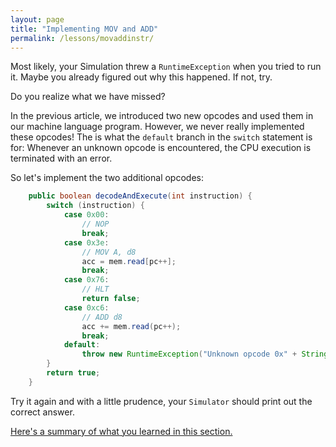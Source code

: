 ```yaml
---
layout: page
title: "Implementing MOV and ADD"
permalink: /lessons/movaddinstr/
---
```

Most likely, your Simulation threw a `RuntimeException` when you tried to run
it. Maybe you already figured out why this happened. If not, try.

Do you realize what we have missed?

In the previous article, we introduced two new opcodes and used them in our
machine language program. However, we never really implemented these opcodes!
The is what the `default` branch in the `switch` statement is for: Whenever an
unknown opcode is encountered, the CPU execution is terminated with an error.

So let's implement the two additional opcodes:

```java
    public boolean decodeAndExecute(int instruction) {
        switch (instruction) {
            case 0x00:
                // NOP
                break;
            case 0x3e:
                // MOV A, d8
                acc = mem.read[pc++];
                break;
            case 0x76:
                // HLT
                return false;
            case 0xc6:
                // ADD d8
                acc += mem.read(pc++);
                break;
            default:
                throw new RuntimeException("Unknown opcode 0x" + String.format("%02x", instruction));
        }
        return true;
    }
```

Try it again and with a little prudence, your `Simulator` should print out the
correct answer.

[Here's a summary of what you learned in this section.](../summary)